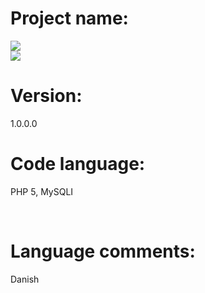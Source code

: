 <h1>Project name:</h1>
<img src="http://i.imgur.com/n4yXfFH.png">
<br>
<img src="https://cdn0.iconfinder.com/data/icons/communication-technology/500/code_brackets-128.png"><h1>Version:</h1>
<p>1.0.0.0</p>
<h1>Code language:</h1>
<p>PHP 5, MySQLI</p>
<br>
<h1>Language comments:</h1>
<p>Danish</p>
